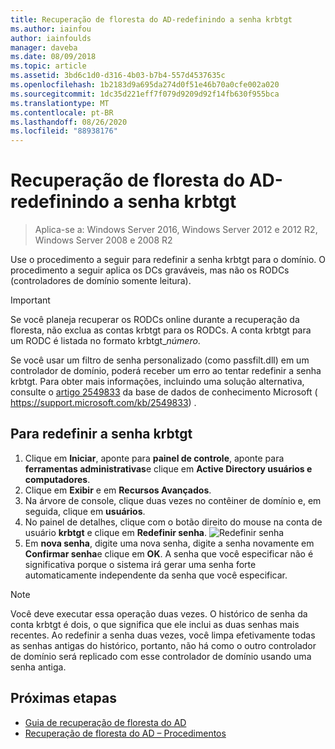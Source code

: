 ```yaml
---
title: Recuperação de floresta do AD-redefinindo a senha krbtgt
ms.author: iainfou
author: iainfoulds
manager: daveba
ms.date: 08/09/2018
ms.topic: article
ms.assetid: 3bd6c1d0-d316-4b03-b7b4-557d4537635c
ms.openlocfilehash: 1b2183d9a695da274d0f51e46b70a0cfe002a020
ms.sourcegitcommit: 1dc35d221eff7f079d9209d92f14fb630f955bca
ms.translationtype: MT
ms.contentlocale: pt-BR
ms.lasthandoff: 08/26/2020
ms.locfileid: "88938176"
---
```

# <a name="ad-forest-recovery---resetting-the-krbtgt-password"></a>Recuperação de floresta do AD-redefinindo a senha krbtgt

>Aplica-se a: Windows Server 2016, Windows Server 2012 e 2012 R2, Windows Server 2008 e 2008 R2

Use o procedimento a seguir para redefinir a senha krbtgt para o domínio. O procedimento a seguir aplica os DCs graváveis, mas não os RODCs (controladores de domínio somente leitura).

> [!IMPORTANT]
> Se você planeja recuperar os RODCs online durante a recuperação da floresta, não exclua as contas krbtgt para os RODCs. A conta krbtgt para um RODC é listada no formato krbtgt_*número*.
>
> Se você usar um filtro de senha personalizado (como passfilt.dll) em um controlador de domínio, poderá receber um erro ao tentar redefinir a senha krbtgt. Para obter mais informações, incluindo uma solução alternativa, consulte o [artigo 2549833](https://support.microsoft.com/kb/2549833) da base de dados de conhecimento Microsoft ( https://support.microsoft.com/kb/2549833) .

## <a name="to-reset-the-krbtgt-password"></a>Para redefinir a senha krbtgt

1. Clique em **Iniciar**, aponte para **painel de controle**, aponte para **ferramentas administrativas**e clique em **Active Directory usuários e computadores**.
2. Clique em **Exibir** e em **Recursos Avançados**.
3. Na árvore de console, clique duas vezes no contêiner de domínio e, em seguida, clique em **usuários**.
4. No painel de detalhes, clique com o botão direito do mouse na conta de usuário **krbtgt** e clique em **Redefinir senha**.
   ![Redefinir senha](media/AD-Forest-Recovery-Resetting-the-krbtgt-password/resetpass1.png)
5. Em **nova senha**, digite uma nova senha, digite a senha novamente em **Confirmar senha**e clique em **OK**. A senha que você especificar não é significativa porque o sistema irá gerar uma senha forte automaticamente independente da senha que você especificar.

> [!NOTE]
> Você deve executar essa operação duas vezes. O histórico de senha da conta krbtgt é dois, o que significa que ele inclui as duas senhas mais recentes. Ao redefinir a senha duas vezes, você limpa efetivamente todas as senhas antigas do histórico, portanto, não há como o outro controlador de domínio será replicado com esse controlador de domínio usando uma senha antiga.

## <a name="next-steps"></a>Próximas etapas

- [Guia de recuperação de floresta do AD](AD-Forest-Recovery-Guide.md)
- [Recuperação de floresta do AD – Procedimentos](AD-Forest-Recovery-Procedures.md)
